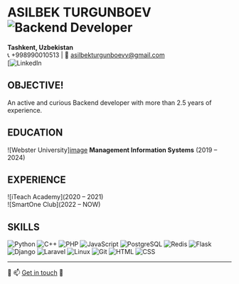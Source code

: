 # ASILBEK TURGUNBOEV ![Backend Developer](https://img.shields.io/badge/Role-Backend_Developer-blue)
**Tashkent, Uzbekistan**  
📞 +998990010513 | 📧 [asilbekturgunboevv@gmail.com](mailto:asilbekturgunboevv@gmail.com)  
[![LinkedIn](https://img.shields.io/badge/LinkedIn-0077B5?style=for-the-badge&logo=linkedin&logoColor=white)

## OBJECTIVE!

An active and curious Backend developer with more than 2.5 years of experience.

## EDUCATION
![Webster University][image](https://github.com/AsilbekT/AsilbekT/assets/63292023/eeedc837-37e4-41f1-b954-32feb447a608)
**Management Information Systems** (2019 – 2024)

## EXPERIENCE
![iTeach Academy](2020 – 2021)  
![SmartOne Club](2022 – NOW)

## SKILLS
![Python](https://img.shields.io/badge/-Python-black?logo=python) ![C++](https://img.shields.io/badge/-C++-00599C?logo=c) ![PHP](https://img.shields.io/badge/-PHP-777BB4?logo=php) ![JavaScript](https://img.shields.io/badge/-JavaScript-black?logo=javascript) ![PostgreSQL](https://img.shields.io/badge/-PostgreSQL-336791?logo=postgresql) ![Redis](https://img.shields.io/badge/-Redis-D92B21?logo=redis) ![Flask](https://img.shields.io/badge/-Flask-black?logo=flask) ![Django](https://img.shields.io/badge/-Django-092E20?logo=django) ![Laravel](https://img.shields.io/badge/-Laravel-FF2D20?logo=laravel) ![Linux](https://img.shields.io/badge/-Linux-FCC624?logo=linux) ![Git](https://img.shields.io/badge/-Git-black?logo=git) ![HTML](https://img.shields.io/badge/-HTML-E34F26?logo=html5&logoColor=white) ![CSS](https://img.shields.io/badge/-CSS-1572B6?logo=css3&logoColor=white)

---

🔗 📫 [Get in touch](mailto:asilbekturgunboevv@gmail.com) 🤝
